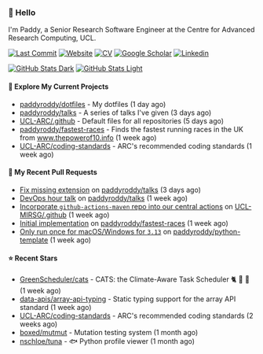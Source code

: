 ### 👋 Hello

I'm Paddy, a Senior Research Software Engineer at the Centre for Advanced
Research Computing, UCL.

[![Last Commit](https://img.shields.io/github/last-commit/paddyroddy/paddyroddy/main?label=updated)](https://github.com/paddyroddy)
[![Website](https://img.shields.io/badge/GitHub%20Pages-222?logo=githubpages&logoColor=fff&style=for-the-badge&style=flat)](https://paddyroddy.github.io)
[![CV](https://img.shields.io/badge/CV-PDF-pink.svg)](https://paddyroddy.github.io/cv)
[![Google Scholar](https://img.shields.io/badge/Google%20Scholar-4285F4?logo=googlescholar&logoColor=fff&style=for-the-badge&style=flat)](https://scholar.google.com/citations?user=OFigHUwAAAAJ)
[![Linkedin](https://img.shields.io/badge/LinkedIn-0A66C2?logo=linkedin&logoColor=fff&style=for-the-badge&style=flat)](https://www.linkedin.com/in/patrickjamesroddy)

[![GitHub Stats Dark](https://github-readme-stats-paddyroddy.vercel.app/api?username=paddyroddy&disable_animations=true&hide_border=true&hide_title=true&include_all_commits=true&rank_icon=github&show=prs_merged,reviews&show_icons=true&theme=tokyonight)](https://github.com/paddyroddy/paddyroddy#gh-dark-mode-only)
[![GitHub Stats Light](https://github-readme-stats-paddyroddy.vercel.app/api?username=paddyroddy&disable_animations=true&hide_border=true&hide_title=true&include_all_commits=true&rank_icon=github&show=prs_merged,reviews&show_icons=true&theme=default)](https://github.com/paddyroddy/paddyroddy#gh-light-mode-only)

#### 👷 Explore My Current Projects

- [paddyroddy/dotfiles](https://github.com/paddyroddy/dotfiles) - My dotfiles
  (1 day ago)
- [paddyroddy/talks](https://github.com/paddyroddy/talks) - A series of talks I&#39;ve given
  (3 days ago)
- [UCL-ARC/.github](https://github.com/UCL-ARC/.github) - Default files for all repositories
  (5 days ago)
- [paddyroddy/fastest-races](https://github.com/paddyroddy/fastest-races) - Finds the fastest running races in the UK from www.thepowerof10.info
  (1 week ago)
- [UCL-ARC/coding-standards](https://github.com/UCL-ARC/coding-standards) - ARC&#39;s recommended coding standards
  (1 week ago)

#### 🔨 My Recent Pull Requests

- [Fix missing extension](https://github.com/paddyroddy/talks/pull/75) on [paddyroddy/talks](https://github.com/paddyroddy/talks)
  (3 days ago)
- [DevOps hour talk](https://github.com/paddyroddy/talks/pull/74) on [paddyroddy/talks](https://github.com/paddyroddy/talks)
  (1 week ago)
- [Incorporate `github-actions-maven` repo into our central actions](https://github.com/UCL-MIRSG/.github/pull/140) on [UCL-MIRSG/.github](https://github.com/UCL-MIRSG/.github)
  (1 week ago)
- [Initial implementation](https://github.com/paddyroddy/fastest-races/pull/3) on [paddyroddy/fastest-races](https://github.com/paddyroddy/fastest-races)
  (1 week ago)
- [Only run once for macOS/Windows for `3.13`](https://github.com/paddyroddy/python-template/pull/182) on [paddyroddy/python-template](https://github.com/paddyroddy/python-template)
  (1 week ago)

#### ⭐ Recent Stars

- [GreenScheduler/cats](https://github.com/GreenScheduler/cats) - CATS: the Climate-Aware Task Scheduler :cat2: :tiger2: :leopard:
  (1 week ago)
- [data-apis/array-api-typing](https://github.com/data-apis/array-api-typing) - Static typing support for the array API standard
  (1 week ago)
- [UCL-ARC/coding-standards](https://github.com/UCL-ARC/coding-standards) - ARC&#39;s recommended coding standards
  (2 weeks ago)
- [boxed/mutmut](https://github.com/boxed/mutmut) - Mutation testing system
  (1 month ago)
- [nschloe/tuna](https://github.com/nschloe/tuna) - :fish: Python profile viewer
  (1 month ago)
